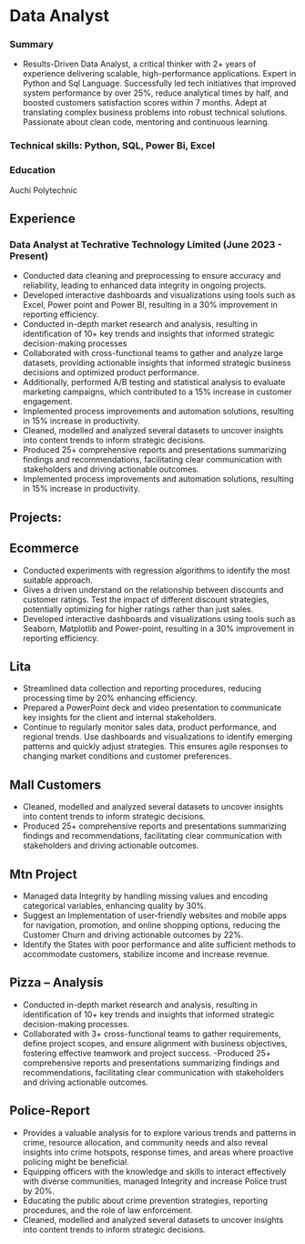 # Data Analyst

### Summary

- Results-Driven Data Analyst, a critical thinker with 2+ years of experience delivering scalable, high-performance applications. Expert in Python and Sql Language. Successfully led tech initiatives that improved system performance by over 25%, reduce analytical times by half, and boosted customers satisfaction scores within 7 months. Adept at translating complex business problems into robust technical solutions. Passionate about clean code, mentoring and continuous learning.

### Technical skills: Python, SQL, Power Bi, Excel

### Education
Auchi Polytechnic

## Experience
### Data Analyst at Techrative Technology Limited			(June 2023  - Present)
-	Conducted data cleaning and preprocessing to ensure accuracy and reliability, leading to enhanced data integrity in ongoing projects.
-	Developed interactive dashboards and visualizations using tools such as Excel, Power point and Power BI, resulting in a 30% improvement in reporting efficiency.
-	Conducted in-depth market research and analysis, resulting in identification of 10+ key trends and insights that informed strategic decision-making processes
-	Collaborated with cross-functional teams to gather and analyze large datasets, providing actionable insights that informed strategic business decisions and  optimized product performance.
-	Additionally, performed A/B testing and statistical analysis to evaluate marketing campaigns, which contributed to a 15% increase in customer engagement.
-	Implemented process improvements and automation solutions, resulting in 15% increase in productivity.
-	Cleaned, modelled and analyzed several datasets to uncover insights into content trends to inform strategic decisions.
-	Produced 25+ comprehensive reports and presentations summarizing findings and recommendations, facilitating clear communication with stakeholders and driving actionable outcomes.
-	Implemented process improvements and automation solutions, resulting in 15%  increase in productivity.

## Projects:

## Ecommerce 							

- Conducted experiments with regression algorithms to identify the most suitable approach.
- Gives a driven understand on the relationship between discounts and customer ratings. Test the impact of different discount strategies, potentially optimizing for higher ratings rather than just sales.
- Developed interactive dashboards and visualizations using tools such as Seaborn, Matplotlib and Power-point, resulting in a 30% improvement in reporting efficiency.


## Lita

- Streamlined data collection and reporting procedures, reducing processing time  by  20% enhancing efficiency.
- Prepared a PowerPoint deck and video presentation to communicate key insights for the client and internal stakeholders.
-  Continue to regularly monitor sales data, product performance, and regional trends. Use dashboards and visualizations to identify emerging patterns and quickly adjust strategies. This ensures agile responses to changing market conditions and customer preferences.

## Mall Customers

- Cleaned, modelled and analyzed several datasets to uncover insights into content trends to inform strategic decisions.
- Produced 25+ comprehensive reports and presentations summarizing findings and recommendations, facilitating clear communication with stakeholders and driving actionable outcomes.


## Mtn Project

- Managed data Integrity by handling missing values and encoding categorical variables, enhancing quality by 30%.
- Suggest an Implementation of user-friendly websites and mobile apps for navigation, promotion, and online shopping options, reducing the Customer Churn and driving actionable outcomes by 22%.
- Identify the States with poor performance and alite sufficient methods to accommodate customers, stabilize income and increase revenue.

## Pizza – Analysis

- Conducted in-depth market research and analysis, resulting in identification of 10+ key trends and insights that informed strategic decision-making processes.
- Collaborated with 3+ cross-functional teams to gather requirements,  define project scopes, and ensure alignment with business objectives, fostering effective teamwork and project success.
-Produced 25+ comprehensive reports and presentations summarizing findings and recommendations, facilitating clear communication with stakeholders and driving actionable outcomes.


## Police-Report

- Provides a valuable analysis for to explore various trends and patterns in crime, resource allocation, and community needs and also reveal insights into crime hotspots, response times, and areas where proactive policing might be beneficial.
- Equipping officers with the knowledge and skills to interact effectively with diverse communities, managed Integrity and increase Police trust  by 20%.
- Educating the public about crime prevention strategies, reporting procedures, and the role of law enforcement.
- Cleaned, modelled and analyzed several datasets to uncover insights into content trends to inform strategic decisions.
